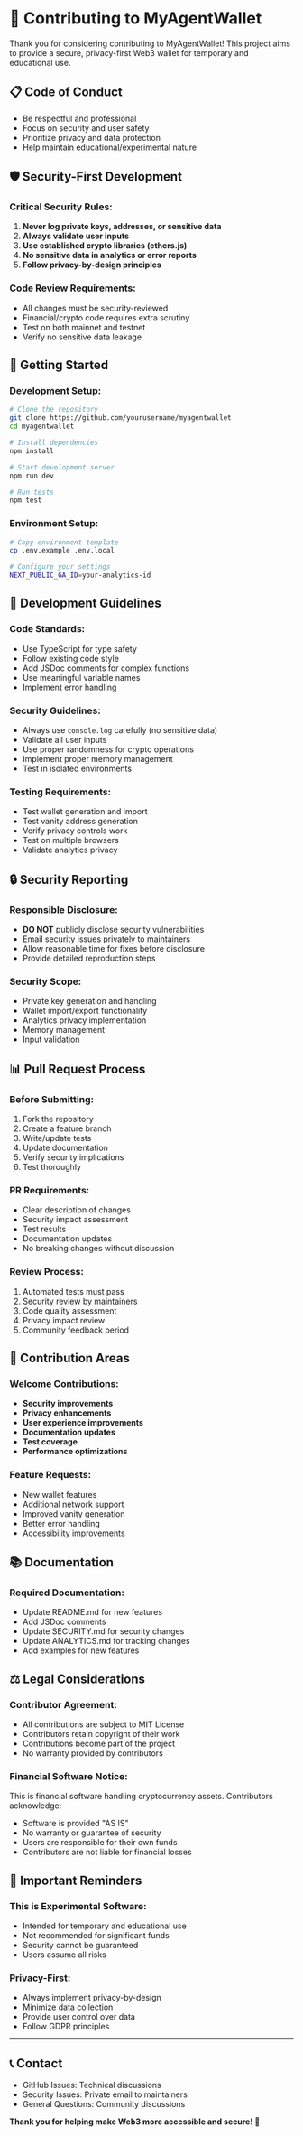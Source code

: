 # 🤝 Contributing to MyAgentWallet

Thank you for considering contributing to MyAgentWallet! This project aims to provide a secure, privacy-first Web3 wallet for temporary and educational use.

## 📋 **Code of Conduct**

- Be respectful and professional
- Focus on security and user safety
- Prioritize privacy and data protection
- Help maintain educational/experimental nature

## 🛡️ **Security-First Development**

### **Critical Security Rules:**
1. **Never log private keys, addresses, or sensitive data**
2. **Always validate user inputs**
3. **Use established crypto libraries (ethers.js)**
4. **No sensitive data in analytics or error reports**
5. **Follow privacy-by-design principles**

### **Code Review Requirements:**
- All changes must be security-reviewed
- Financial/crypto code requires extra scrutiny
- Test on both mainnet and testnet
- Verify no sensitive data leakage

## 🚀 **Getting Started**

### **Development Setup:**
```bash
# Clone the repository
git clone https://github.com/yourusername/myagentwallet
cd myagentwallet

# Install dependencies
npm install

# Start development server
npm run dev

# Run tests
npm test
```

### **Environment Setup:**
```bash
# Copy environment template
cp .env.example .env.local

# Configure your settings
NEXT_PUBLIC_GA_ID=your-analytics-id
```

## 📝 **Development Guidelines**

### **Code Standards:**
- Use TypeScript for type safety
- Follow existing code style
- Add JSDoc comments for complex functions
- Use meaningful variable names
- Implement error handling

### **Security Guidelines:**
- Always use `console.log` carefully (no sensitive data)
- Validate all user inputs
- Use proper randomness for crypto operations
- Implement proper memory management
- Test in isolated environments

### **Testing Requirements:**
- Test wallet generation and import
- Test vanity address generation
- Verify privacy controls work
- Test on multiple browsers
- Validate analytics privacy

## 🔒 **Security Reporting**

### **Responsible Disclosure:**
- **DO NOT** publicly disclose security vulnerabilities
- Email security issues privately to maintainers
- Allow reasonable time for fixes before disclosure
- Provide detailed reproduction steps

### **Security Scope:**
- Private key generation and handling
- Wallet import/export functionality
- Analytics privacy implementation
- Memory management
- Input validation

## 📊 **Pull Request Process**

### **Before Submitting:**
1. Fork the repository
2. Create a feature branch
3. Write/update tests
4. Update documentation
5. Verify security implications
6. Test thoroughly

### **PR Requirements:**
- Clear description of changes
- Security impact assessment
- Test results
- Documentation updates
- No breaking changes without discussion

### **Review Process:**
1. Automated tests must pass
2. Security review by maintainers
3. Code quality assessment
4. Privacy impact review
5. Community feedback period

## 🎯 **Contribution Areas**

### **Welcome Contributions:**
- **Security improvements**
- **Privacy enhancements** 
- **User experience improvements**
- **Documentation updates**
- **Test coverage**
- **Performance optimizations**

### **Feature Requests:**
- New wallet features
- Additional network support
- Improved vanity generation
- Better error handling
- Accessibility improvements

## 📚 **Documentation**

### **Required Documentation:**
- Update README.md for new features
- Add JSDoc comments
- Update SECURITY.md for security changes
- Update ANALYTICS.md for tracking changes
- Add examples for new features

## ⚖️ **Legal Considerations**

### **Contributor Agreement:**
- All contributions are subject to MIT License
- Contributors retain copyright of their work
- Contributions become part of the project
- No warranty provided by contributors

### **Financial Software Notice:**
This is financial software handling cryptocurrency assets. Contributors acknowledge:
- Software is provided "AS IS"
- No warranty or guarantee of security
- Users are responsible for their own funds
- Contributors are not liable for financial losses

## 🚨 **Important Reminders**

### **This is Experimental Software:**
- Intended for temporary and educational use
- Not recommended for significant funds
- Security cannot be guaranteed
- Users assume all risks

### **Privacy-First:**
- Always implement privacy-by-design
- Minimize data collection
- Provide user control over data
- Follow GDPR principles

---

## 📞 **Contact**

- GitHub Issues: Technical discussions
- Security Issues: Private email to maintainers
- General Questions: Community discussions

**Thank you for helping make Web3 more accessible and secure! 🚀**